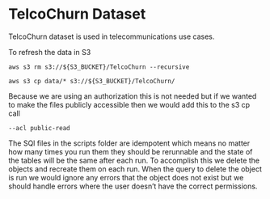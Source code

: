 TelcoChurn Dataset
==================

TelcoChurn dataset is used in telecommunications use cases.

To refresh the data in S3

```
aws s3 rm s3://${S3_BUCKET}/TelcoChurn --recursive   

aws s3 cp data/* s3://${S3_BUCKET}/TelcoChurn/ 
```

Because we are using an authorization this is not needed but if we wanted to make the files publicly accessible then we would add this to the s3 cp call

```
--acl public-read    
```

The SQl files in the scripts folder are idempotent which means no matter how many times you run them they should be rerunnable and the state of the tables will be the same after each run. To accomplish this we delete the objects and recreate them on each run. When the query to delete the object is run we would ignore any errors that the object does not exist but we should handle errors where the user doesn’t have the correct permissions.
